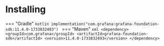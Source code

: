 # Installing

=== "Gradle"
    ```kotlin
    implementation("com.grafana:grafana-foundation-sdk:11.4.0-1733832493")
    ```
=== "Maven"
    ```xml
    <dependency>
        <groupId>com.grafana</groupId>
        <artifactId>grafana-foundation-sdk</artifactId>
        <version>11.4.0-1733832493</version>
    </dependency>
    ```
